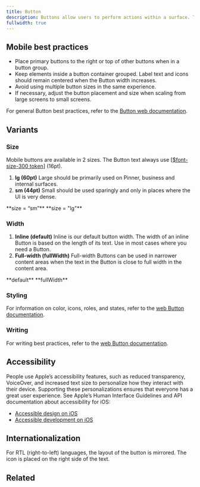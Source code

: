 ```yaml
---
title: Button
description: Buttons allow users to perform actions within a surface. They can be used alone for immediate action, or as a trigger for another component, like [Dropdown](/web/dropdown) or [Popover](/web/popover).
fullwidth: true
---
```


<ImgContainer src="https://i.pinimg.com/originals/28/1a/d1/281ad184c9d118598c3617c87f444b11.png" />

## Mobile best practices

- Place primary buttons to the right or top of other buttons when in a button group.
- Keep elements inside a button container grouped. Label text and icons should remain centered when the Button width increases.
- Avoid using multiple button sizes in the same experience.
- If necessary, adjust the button placement and size when scaling from large screens to small screens.

For general Button best practices, refer to the [Button web documentation](/web/button).

## Variants

### Size

Mobile buttons are available in 2 sizes. The Button text always use [[$font-size-300 token](/foundations/design_tokens#Font-size)] (16pt).

1. **lg (60pt)**
   Large should be primarily used on Pinner, business and internal surfaces.
2. **sm (44pt)**
   Small should be used sparingly and only in places where the UI is very dense.

<TwoCol>
<Group>
<ImgContainer src="https://i.pinimg.com/originals/8f/99/d6/8f99d65f75cba0385e181bdfe160d236.png" />
**size = “sm”**
</Group>

<Group>
<ImgContainer src="https://i.pinimg.com/originals/32/a5/bf/32a5bfd6e4b12b80d8d5cc855e9bc50c.png" />
**size = "lg"**
</Group>
</TwoCol>

### Width

1. **Inline (default)**
   Inline is our default button width. The width of an inline Button is based on the length of its text. Use in most cases where you need a Button.
2. **Full-width (fullWidth)**
   Full-width Buttons can be used in narrower content areas when the text in the Button is close to full width in the content area.

<TwoCol>
<Group>
<ImgContainer src="https://i.pinimg.com/originals/8f/99/d6/8f99d65f75cba0385e181bdfe160d236.png" />
**default**
</Group>

<Group>
<ImgContainer src="https://i.pinimg.com/originals/fd/d2/c9/fdd2c938bb74b486333cc77de3a6d001.png" />
**fullWidth**
</Group>
</TwoCol>

### Styling

For information on color, icons, roles, and states, refer to the [web Button documentation](/web/button).

### Writing

For writing best practices, refer to the [web Button documentation](/web/button).

## Accessibility

People use Apple’s accessibility features, such as reduced transparency, VoiceOver, and increased text size to personalize how they interact with their device. Supporting these personalizations ensures that everyone has a great user experience. See Apple’s Human Interface Guidelines and API documentation about accessibility for iOS:

- [Accessible design on iOS](https://developer.apple.com/design/human-interface-guidelines/foundations/accessibility/)
- [Accessible development on iOS](https://developer.apple.com/accessibility/)

## Internationalization

For RTL (right-to-left) languages, the layout of the button is mirrored. The icon is placed on the right side of the text.

## Related

<ThreeCol>

<IllustrationCard
              title="ButtonGroup"
              description="When displaying multiple Buttons in a layout, use ButtonGroup to ensure consistent spacing and wrapping behavior."
              color="green-matchacado-50"
              image="avatar-group"
            />

<IllustrationCard
              title="IconButton"
              description="Use IconButton when only an icon is needed instead of text."
              color="green-matchacado-50"
              image="avatar-group"
            />

<IllustrationCard
              title="Tabs"
              description="Tabs are intended for page-level navigation between multiple URLs."
              color="green-matchacado-50"
              image="avatar-group"
            />

</ThreeCol>
